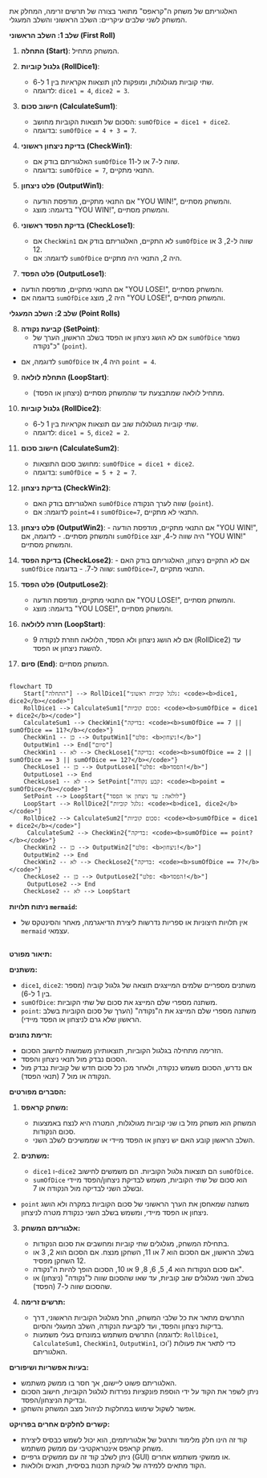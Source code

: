 ## <algorithm>

האלגוריתם של משחק ה"קראפס" מתואר בצורה של תרשים זרימה, המחלק את המשחק לשני שלבים עיקריים: השלב הראשוני והשלב המעגלי.

**שלב 1: השלב הראשוני (First Roll)**

1. **התחלה (Start)**: המשחק מתחיל.
   
2. **גלגול קוביות (RollDice1)**:
   - שתי קוביות מגולגלות, ומופקות להן תוצאות אקראיות בין 1 ל-6.
   - לדוגמה: `dice1 = 4`, `dice2 = 3`.

3. **חישוב סכום (CalculateSum1)**:
    - הסכום של תוצאות הקוביות מחושב: `sumOfDice = dice1 + dice2`.
    - בדוגמה: `sumOfDice = 4 + 3 = 7`.
4.  **בדיקת ניצחון ראשוני (CheckWin1)**:
    - האלגוריתם בודק אם `sumOfDice` שווה ל-7 או ל-11.
    - בדוגמה: `sumOfDice = 7`, התנאי מתקיים.
5. **פלט ניצחון (OutputWin1)**:
    - אם התנאי מתקיים, מודפסת הודעה "YOU WIN!", והמשחק מסתיים.
    - בדוגמה: מוצג "YOU WIN!", והמשחק מסתיים.
6. **בדיקת הפסד ראשוני (CheckLose1)**:
   - אם `CheckWin1` לא התקיים, האלגוריתם בודק אם `sumOfDice` שווה ל-2, 3 או 12.
   - לדוגמה: אם `sumOfDice` היה 2, התנאי היה מתקיים.
7.  **פלט הפסד (OutputLose1)**:
   - אם התנאי מתקיים, מודפסת הודעה "YOU LOSE!", והמשחק מסתיים.
   - בדוגמה אם `sumOfDice` היה 2, מוצג "YOU LOSE!", והמשחק מסתיים.

**שלב 2: השלב המעגלי (Point Rolls)**

8.  **קביעת נקודה (SetPoint)**:
    - אם לא הושג ניצחון או הפסד בשלב הראשון, הערך של `sumOfDice` נשמר כ"נקודה" (`point`).
   - לדוגמה, אם `sumOfDice` היה 4, אז `point = 4`.
9.  **התחלת לולאה (LoopStart)**:
    - מתחיל לולאה שמתבצעת עד שהמשחק מסתיים (ניצחון או הפסד).

10. **גלגול קוביות (RollDice2)**:
    - שתי קוביות מגולגלות שוב עם תוצאות אקראיות בין 1 ל-6.
    - לדוגמה: `dice1 = 5`, `dice2 = 2`.

11. **חישוב סכום (CalculateSum2)**:
    - מחושב סכום התוצאות: `sumOfDice = dice1 + dice2`.
    - בדוגמה: `sumOfDice = 5 + 2 = 7`.
    
12. **בדיקת ניצחון (CheckWin2)**:
    - האלגוריתם בודק האם `sumOfDice` שווה לערך הנקודה (`point`).
    - לדוגמה: אם `point=4` ו `sumOfDice=7`, התנאי לא מתקיים.
13.  **פלט ניצחון (OutputWin2)**:
    - אם התנאי מתקיים, מודפסת הודעה "YOU WIN!", והמשחק מסתיים.
    - לדוגמה, אם `sumOfDice` היה שווה ל-4, יוצג "YOU WIN!" והמשחק מסתיים.
14.  **בדיקת הפסד (CheckLose2)**:
    - אם לא התקיים ניצחון, האלגוריתם בודק האם `sumOfDice` שווה ל-7.
    - בדוגמה: `sumOfDice=7`, התנאי מתקיים.

15. **פלט הפסד (OutputLose2)**:
    - אם התנאי מתקיים, מודפסת הודעה "YOU LOSE!", והמשחק מסתיים.
     - בדוגמה: מוצג "YOU LOSE!", והמשחק מסתיים.
16. **חזרה ללולאה (LoopStart)**:
    - אם לא הושג ניצחון ולא הפסד, הלולאה חוזרת לנקודה 9 (RollDice2) עד להשגת ניצחון או הפסד.

17. **סיום (End)**: המשחק מסתיים.

## <mermaid>

```mermaid
flowchart TD
    Start["התחלה"] --> RollDice1["גלגל קוביות ראשוני: <code><b>dice1, dice2</b></code>"]
    RollDice1 --> CalculateSum1["סכום קוביות: <code><b>sumOfDice = dice1 + dice2</b></code>"]
    CalculateSum1 --> CheckWin1{"בדיקה: <code><b>sumOfDice == 7 || sumOfDice == 11?</b></code>"}
    CheckWin1 -- כן --> OutputWin1["פלט: <b>ניצחון!</b>"]
    OutputWin1 --> End["סיום"]
    CheckWin1 -- לא --> CheckLose1{"בדיקה: <code><b>sumOfDice == 2 || sumOfDice == 3 || sumOfDice == 12?</b></code>"}
    CheckLose1 -- כן --> OutputLose1["פלט: <b>הפסד!</b>"]
    OutputLose1 --> End
    CheckLose1 -- לא --> SetPoint["קבע נקודה: <code><b>point = sumOfDice</b></code>"]
    SetPoint --> LoopStart{"לולאה: עד ניצחון או הפסד"}
    LoopStart --> RollDice2["גלגל קוביות: <code><b>dice1, dice2</b></code>"]
    RollDice2 --> CalculateSum2["סכום קוביות: <code><b>sumOfDice = dice1 + dice2</b></code>"]
     CalculateSum2 --> CheckWin2{"בדיקה: <code><b>sumOfDice == point?</b></code>"}
    CheckWin2 -- כן --> OutputWin2["פלט: <b>ניצחון!</b>"]
    OutputWin2 --> End
    CheckWin2 -- לא --> CheckLose2{"בדיקה: <code><b>sumOfDice == 7?</b></code>"}
    CheckLose2 -- כן --> OutputLose2["פלט: <b>הפסד!</b>"]
     OutputLose2 --> End
    CheckLose2 -- לא --> LoopStart
```

**ניתוח תלויות `mermaid`:**
- אין תלויות חיצוניות או ספריות נדרשות ליצירת הדיאגרמה, מאחר והסינטקס של `mermaid` עצמאי.

## <explanation>

**תיאור מפורט:**

**משתנים:**
- `dice1`, `dice2`: משתנים מספריים שלמים המייצגים תוצאה של גלגול קוביה (מספר בין 1 ל-6).
- `sumOfDice`: משתנה מספרי שלם המייצג את סכום של שתי הקוביות.
- `point`: משתנה מספרי שלם המייצג את ה"נקודה" (הערך של סכום הקוביות בשלב הראשון שלא גרם לניצחון או הפסד מיידי).

**זרימת נתונים:**
- הזרימה מתחילה בגלגול הקוביות, תוצאותיהן משמשות לחישוב הסכום.
- הסכום נבדק מול תנאי ניצחון והפסד.
- אם נדרש, הסכום משמש כנקודה, ולאחר מכן כל סכום חדש של קוביות נבדק מול הנקודה או מול 7 (תנאי הפסד).

**הסברים מפורטים:**

1.  **משחק קראפס:**
    - המשחק הוא משחק מזל בו שני קוביות מגולגלות, המטרה היא לנצח באמצעות סכום הנקודות.
    - השלב הראשון קובע האם יש ניצחון או הפסד מיידי או שממשיכים לשלב השני.

2.  **משתנים:**
    - `dice1` ו-`dice2` הם תוצאות גלגול הקוביות. הם משמשים לחישוב `sumOfDice`.
    - `sumOfDice` הוא סכום של שתי הקוביות, משמש לבדיקת ניצחון/הפסד מיידי ובשלב השני לבדיקה מול הנקודה או 7.
   - `point` משתנה שמאחסן את הערך הראשוני של סכום הקוביות במקרה ולא הושג ניצחון או הפסד מיידי, ומשמש בשלב השני כנקודת מטרה לניצחון.

3.  **אלגוריתם המשחק:**
    - בתחילת המשחק, מגלגלים שתי קוביות ומחשבים את סכום הנקודות.
    - בשלב הראשון, אם הסכום הוא 7 או 11, השחקן מנצח. אם הסכום הוא 2, 3 או 12 השחקן מפסיד.
    - אם סכום הנקודות הוא 4, 5, 6, 8, 9 או 10, הסכום הופך להיות ה"נקודה".
    - בשלב השני מגלגלים שוב קוביות, עד שאו שהסכום שווה ל"נקודה" (ניצחון) או שהסכום שווה ל-7 (הפסד).

4. **תרשים זרימה:**
   - התרשים מתאר את כל שלבי המשחק, החל מגלגול הקוביות הראשוני, דרך בדיקות ניצחון והפסד, ועד לקביעת הנקודה, השלב המעגלי והסיום.
   - התרשים משתמש במונחים בעלי משמעות (לדוגמה: `RollDice1`, `CalculateSum1`, `CheckWin1`, `OutputWin1`, וכו') כדי לתאר את פעולות האלגוריתם.

**בעיות אפשריות ושיפורים:**
-  האלגוריתם פשוט ליישום, אך חסר בו ממשק משתמש.
- ניתן לשפר את הקוד על ידי הוספת פונקציות נפרדות לגלגול הקוביות, חישוב הסכום ובדיקת הניצחון/הפסד.
-  אפשר לשקול שימוש במחלקות לניהול מצב המשחק והשחקן.

**קשרים לחלקים אחרים בפרויקט:**
-  קוד זה הינו חלק מלימוד ותרגול של אלגוריתמים, הוא יכול לשמש כבסיס ליצירת משחק קראפס אינטראקטיבי עם ממשק משתמש.
-  ניתן לשלב קוד זה עם ממשקים גרפיים (GUI) או ממשקי משתמש אחרים.
- הקוד מתאים ללמידה של לוגיקת תכנות בסיסית, תנאים ולולאות.